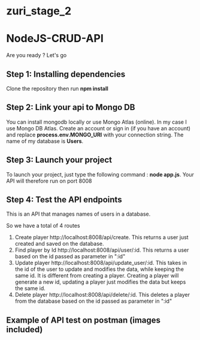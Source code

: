 # zuri_stage_2
# NodeJS-CRUD-API

Are you ready ? Let's go

## Step 1: Installing dependencies

Clone the repository then run **npm install**

## Step 2: Link your api to Mongo DB

You can install mongodb locally or use Mongo Atlas (online).  In my case I use Mongo DB Atlas. Create an account or sign in (if you have an account) and replace **process.env.MONGO_URI** with your connection string. The name of my database is **Users**.

## Step 3: Launch your project

To launch your project, just type the following command : **node app.js**. Your API will therefore run on port 8008

## Step 4: Test the API endpoints

This is an API that manages names of users in a database. 


So we have a total of 4 routes

1. Create player http://localhost:8008/api/create. This returns a user just created and saved on the database.
2. Find player by Id http://localhost:8008/api/user/:id. This returns a user based on the id passed as parameter in ":id"
3. Update player http://localhost:8008/api/update_user/:id. This takes in the id of the user to update and modifies the data, while keeping the same id. It is different from creating a player. Creating a player will generate a new id, updating a player just modifies the data but keeps the same id.
4. Delete player http://localhost:8008/api/delete/:id. This deletes a player from the database based on the id passed as parameter in ":id"

## Example of API test on postman (images included)



